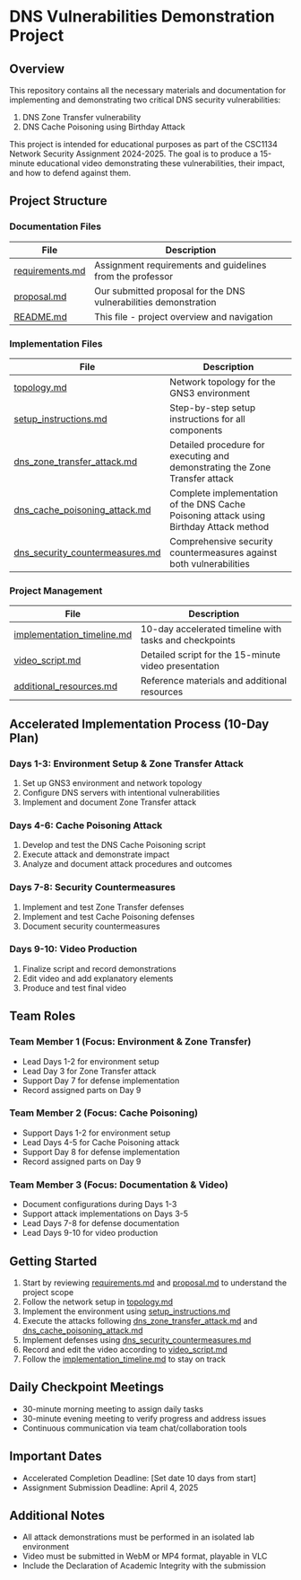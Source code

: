 # DNS Vulnerabilities Demonstration Project

## Overview

This repository contains all the necessary materials and documentation for implementing and demonstrating two critical DNS security vulnerabilities:

1. DNS Zone Transfer vulnerability
2. DNS Cache Poisoning using Birthday Attack

This project is intended for educational purposes as part of the CSC1134 Network Security Assignment 2024-2025. The goal is to produce a 15-minute educational video demonstrating these vulnerabilities, their impact, and how to defend against them.

## Project Structure

### Documentation Files

| File                               | Description                                                      |
| ---------------------------------- | ---------------------------------------------------------------- |
| [requirements.md](requirements.md) | Assignment requirements and guidelines from the professor        |
| [proposal.md](proposal.md)         | Our submitted proposal for the DNS vulnerabilities demonstration |
| [README.md](README.md)             | This file - project overview and navigation                      |

### Implementation Files

| File                                                               | Description                                                                            |
| ------------------------------------------------------------------ | -------------------------------------------------------------------------------------- |
| [topology.md](topology.md)                                         | Network topology for the GNS3 environment                                              |
| [setup_instructions.md](setup_instructions.md)                     | Step-by-step setup instructions for all components                                     |
| [dns_zone_transfer_attack.md](dns_zone_transfer_attack.md)         | Detailed procedure for executing and demonstrating the Zone Transfer attack            |
| [dns_cache_poisoning_attack.md](dns_cache_poisoning_attack.md)     | Complete implementation of the DNS Cache Poisoning attack using Birthday Attack method |
| [dns_security_countermeasures.md](dns_security_countermeasures.md) | Comprehensive security countermeasures against both vulnerabilities                    |

### Project Management

| File                                                     | Description                                            |
| -------------------------------------------------------- | ------------------------------------------------------ |
| [implementation_timeline.md](implementation_timeline.md) | 10-day accelerated timeline with tasks and checkpoints |
| [video_script.md](video_script.md)                       | Detailed script for the 15-minute video presentation   |
| [additional_resources.md](additional_resources.md)       | Reference materials and additional resources           |

## Accelerated Implementation Process (10-Day Plan)

### Days 1-3: Environment Setup & Zone Transfer Attack

1. Set up GNS3 environment and network topology
2. Configure DNS servers with intentional vulnerabilities
3. Implement and document Zone Transfer attack

### Days 4-6: Cache Poisoning Attack

1. Develop and test the DNS Cache Poisoning script
2. Execute attack and demonstrate impact
3. Analyze and document attack procedures and outcomes

### Days 7-8: Security Countermeasures

1. Implement and test Zone Transfer defenses
2. Implement and test Cache Poisoning defenses
3. Document security countermeasures

### Days 9-10: Video Production

1. Finalize script and record demonstrations
2. Edit video and add explanatory elements
3. Produce and test final video

## Team Roles

### Team Member 1 (Focus: Environment & Zone Transfer)

- Lead Days 1-2 for environment setup
- Lead Day 3 for Zone Transfer attack
- Support Day 7 for defense implementation
- Record assigned parts on Day 9

### Team Member 2 (Focus: Cache Poisoning)

- Support Days 1-2 for environment setup
- Lead Days 4-5 for Cache Poisoning attack
- Support Day 8 for defense implementation
- Record assigned parts on Day 9

### Team Member 3 (Focus: Documentation & Video)

- Document configurations during Days 1-3
- Support attack implementations on Days 3-5
- Lead Days 7-8 for defense documentation
- Lead Days 9-10 for video production

## Getting Started

1. Start by reviewing [requirements.md](requirements.md) and [proposal.md](proposal.md) to understand the project scope
2. Follow the network setup in [topology.md](topology.md)
3. Implement the environment using [setup_instructions.md](setup_instructions.md)
4. Execute the attacks following [dns_zone_transfer_attack.md](dns_zone_transfer_attack.md) and [dns_cache_poisoning_attack.md](dns_cache_poisoning_attack.md)
5. Implement defenses using [dns_security_countermeasures.md](dns_security_countermeasures.md)
6. Record and edit the video according to [video_script.md](video_script.md)
7. Follow the [implementation_timeline.md](implementation_timeline.md) to stay on track

## Daily Checkpoint Meetings

- 30-minute morning meeting to assign daily tasks
- 30-minute evening meeting to verify progress and address issues
- Continuous communication via team chat/collaboration tools

## Important Dates

- Accelerated Completion Deadline: [Set date 10 days from start]
- Assignment Submission Deadline: April 4, 2025

## Additional Notes

- All attack demonstrations must be performed in an isolated lab environment
- Video must be submitted in WebM or MP4 format, playable in VLC
- Include the Declaration of Academic Integrity with the submission
